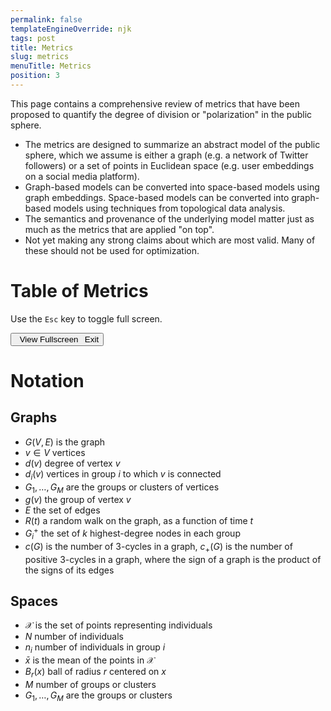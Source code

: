 ```yaml
---
permalink: false
templateEngineOverride: njk
tags: post
title: Metrics
slug: metrics
menuTitle: Metrics
position: 3
---
```


This page contains a comprehensive review of metrics that have been proposed to quantify the degree of division or "polarization" in the public sphere.

- The metrics are designed to summarize an abstract model of the public sphere, which we assume is either a graph (e.g. a network of Twitter followers) or a set of points in Euclidean space (e.g. user embeddings on a social media platform).
- Graph-based models can be converted into space-based models using graph embeddings. Space-based models can be converted into graph-based models using techniques from topological data analysis.
- The semantics and provenance of the underlying model matter just as much as the metrics that are applied "on top".
- Not yet making any strong claims about which are most valid. Many of these should not be used for optimization.

# Table of Metrics

Use the `Esc` key to toggle full screen.

<div class="outer-wrap" id="table-of-metrics">
	<button onclick="document.querySelector('html').classList.toggle('fullscreen')">
		<span class="expand"><i class="fas fa-expand-wide"></i>&ensp;View Fullscreen</span>
		<span class="compress"><i class="fas fa-compress-wide"></i>&ensp;Exit</span>
	</button>
	<div class="inner-wrap"></div>
</div>
<script src="/js/metrics-table.js"></script>

# Notation

## Graphs

- $G(V,E)$ is the graph
- $v\in V$ vertices
- $d(v)$ degree of vertex $v$
- $d_i(v)$ vertices in group $i$ to which $v$ is connected
- $G_1,\dots,G_M$ are the groups or clusters of vertices
- $g(v)$ the group of vertex $v$
- $E$ the set of edges
- $R(t)$ a random walk on the graph, as a function of time $t$
- $G_i^+$ the set of $k$ highest-degree nodes in each group
- $c(G)$ is the number of 3-cycles in a graph, $c_+(G)$ is the number of positive 3-cycles in a graph, where the sign of a graph is the product of the signs of its edges


## Spaces

- $\mathcal{X}$ is the set of points representing individuals
- $N$ number of individuals
- $n_i$ number of individuals in group $i$
- $\bar{x}$ is the mean of the points in $\mathcal{X}$
- $B_r(x)$ ball of radius $r$ centered on $x$
- $M$ number of groups or clusters
- $G_1,\dots,G_M$ are the groups or clusters